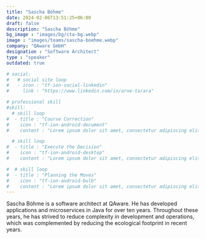 ```yaml
---
title: "Sascha Böhme"
date: 2024-02-06T13:51:25+06:00
draft: false
description: "Sascha Böhme"
bg_image : "images/bg/cta-bg.webp"
image : "images/teams/sascha-boehme.webp"
company: "QAware GmbH"
designation : "Software Architect"
type : "speaker"
outdated: true

# social:
#   # social site loop
#   - icon : "tf-ion-social-linkedin"
#     link : "https://www.linkedin.com/in/arne-tarara"

# professional skill
#skill:
  # skill loop
#  - title : "Course Correction"
#    icon : "tf-ion-android-document"
#    content : "Lorem ipsum dolor sit amet, consectetur adipiscing elit. Morbi hendrerit elit turpis, a porttitor tellus sollicitudin at."

  # skill loop
#  - title : "Execute the Decision"
#    icon : "tf-ion-android-desktop"
#    content : "Lorem ipsum dolor sit amet, consectetur adipiscing elit. Morbi hendrerit elit turpis, a porttitor tellus sollicitudin at."

#  # skill loop
#  - title : "Planning the Moves"
#    icon : "tf-ion-android-bulb"
#    content : "Lorem ipsum dolor sit amet, consectetur adipiscing elit. Morbi hendrerit elit #turpis, a porttitor tellus sollicitudin at."
---
```


Sascha Böhme is a software architect at QAware. He has developed applications and microservices in Java for over ten years. Throughout these years, he has strived to reduce complexity in development and operations, which was complemented by reducing the ecological footprint in recent years.
